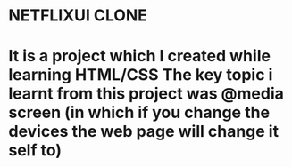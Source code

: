 <h1>NETFLIXUI CLONE<h1>

<h>It is a project which I created while learning HTML/CSS 
<h>The key topic i learnt from this project was @media screen (in which if you change the devices the web page will change it self to)
